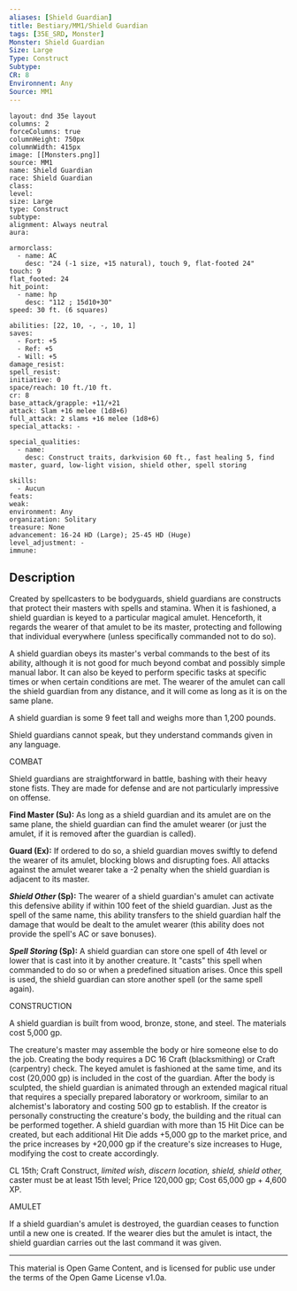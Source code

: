 ```yaml
---
aliases: [Shield Guardian]
title: Bestiary/MM1/Shield Guardian
tags: [35E_SRD, Monster]
Monster: Shield Guardian
Size: Large
Type: Construct
Subtype: 
CR: 8
Environnent: Any
Source: MM1
---
```


```statblock
layout: dnd 35e layout
columns: 2
forceColumns: true
columnHeight: 750px
columnWidth: 415px
image: [[Monsters.png]]
source: MM1
name: Shield Guardian
race: Shield Guardian
class: 
level: 
size: Large
type: Construct
subtype: 
alignment: Always neutral
aura: 

armorclass:
  - name: AC
    desc: "24 (-1 size, +15 natural), touch 9, flat-footed 24"
touch: 9
flat_footed: 24
hit_point:
  - name: hp
    desc: "112 ; 15d10+30"
speed: 30 ft. (6 squares)

abilities: [22, 10, -, -, 10, 1]
saves:
  - Fort: +5
  - Ref: +5
  - Will: +5
damage_resist: 
spell_resist: 
initiative: 0
space/reach: 10 ft./10 ft.
cr: 8
base_attack/grapple: +11/+21
attack: Slam +16 melee (1d8+6)
full_attack: 2 slams +16 melee (1d8+6)
special_attacks: -

special_qualities:
  - name: 
    desc: Construct traits, darkvision 60 ft., fast healing 5, find master, guard, low-light vision, shield other, spell storing

skills:
  - Aucun
feats: 
weak: 
environment: Any
organization: Solitary
treasure: None
advancement: 16-24 HD (Large); 25-45 HD (Huge)
level_adjustment: -
immune: 
```

## Description

<p>Created by spellcasters to be bodyguards, shield guardians are constructs that protect their masters with spells and stamina. When it is fashioned, a shield guardian is keyed to a particular magical amulet. Henceforth, it regards the wearer of that amulet to be its master, protecting and following that individual everywhere (unless specifically commanded not to do so).</p>
<p>A shield guardian obeys its master's verbal commands to the best of its ability, although it is not good for much beyond combat and possibly simple manual labor. It can also be keyed to perform specific tasks at specific times or when certain conditions are met. The wearer of the amulet can call the shield guardian from any distance, and it will come as long as it is on the same plane.</p>
<p>A shield guardian is some 9 feet tall and weighs more than 1,200 pounds.</p>
<p>Shield guardians cannot speak, but they understand commands given in any language.</p>
<p>COMBAT</p>
<p>Shield guardians are straightforward in battle, bashing with their heavy stone fists. They are made for defense and are not particularly impressive on offense.</p>
<p>
            <b>Find Master (Su):</b> As long as a shield guardian and its amulet are on the same plane, the shield guardian can find the amulet wearer (or just the amulet, if it is removed after the guardian is called).</p>
<p>
            <b>Guard (Ex):</b> If ordered to do so, a shield guardian moves swiftly to defend the wearer of its amulet, blocking blows and disrupting foes. All attacks against the amulet wearer take a -2 penalty when the shield guardian is adjacent to its master.</p>
<p>
            <b>
              <i>Shield Other</i> (Sp):</b> The wearer of a shield guardian's amulet can activate this defensive ability if within 100 feet of the shield guardian. Just as the spell of the same name, this ability transfers to the shield guardian half the damage that would be dealt to the amulet wearer (this ability does not provide the spell's AC or save bonuses).</p>
<p>
            <b>
              <i>Spell Storing</i> (Sp):</b> A shield guardian can store one spell of 4th level or lower that is cast into it by another creature. It "casts" this spell when commanded to do so or when a predefined situation arises. Once this spell is used, the shield guardian can store another spell (or the same spell again).</p>
<p>CONSTRUCTION</p>
<p>A shield guardian is built from wood, bronze, stone, and steel. The materials cost 5,000 gp.</p>
<p>The creature's master may assemble the body or hire someone else to do the job. Creating the body requires a DC 16 Craft (blacksmithing) or Craft (carpentry) check. The keyed amulet is fashioned at the same time, and its cost (20,000 gp) is included in the cost of the guardian. After the body is sculpted, the shield guardian is animated through an extended magical ritual that requires a specially prepared laboratory or workroom, similar to an alchemist's laboratory and costing 500 gp to establish. If the creator is personally constructing the creature's body, the building and the ritual can be performed together. A shield guardian with more than 15 Hit Dice can be created, but each additional Hit Die adds +5,000 gp to the market price, and the price increases by +20,000 gp if the creature's size increases to Huge, modifying the cost to create accordingly.</p>
<p>CL 15th; Craft Construct, <i>limited wish, discern location, shield, shield other,</i> caster must be at least 15th level; Price 120,000 gp; Cost 65,000 gp + 4,600 XP.</p>
<p>AMULET</p>
<p>If a shield guardian's amulet is destroyed, the guardian ceases to function until a new one is created. If the wearer dies but the amulet is intact, the shield guardian carries out the last command it was given.</p>

---

This material is Open Game Content, and is licensed for public use under
the terms of the Open Game License v1.0a.
